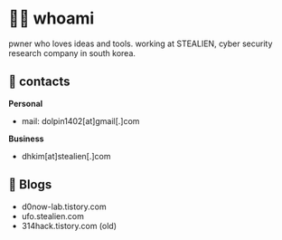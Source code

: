 # 🧑‍💻 whoami

pwner who loves ideas and tools.
working at STEALIEN, cyber security research company in south korea.

## 📮 contacts

**Personal**

- mail: dolpin1402[at]gmail[.]com

**Business**

- dhkim[at]stealien[.]com

## 📃 Blogs

- d0now-lab.tistory.com
- ufo.stealien.com
- 314hack.tistory.com (old)
